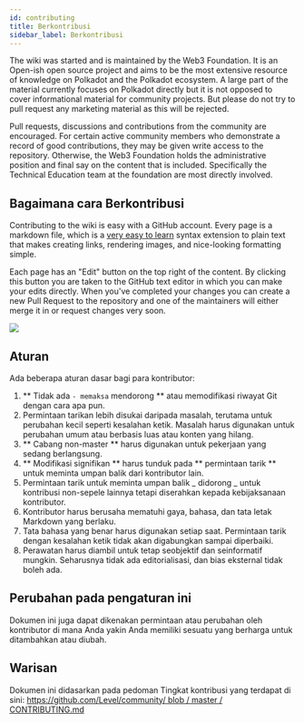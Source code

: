 ```yaml
---
id: contributing
title: Berkontribusi
sidebar_label: Berkontribusi
---
```


The wiki was started and is maintained by the Web3 Foundation. It is an Open-ish open source project and aims to be the most extensive resource of knowledge on Polkadot and the Polkadot ecosystem. A large part of the material currently focuses on Polkadot directly but it is not opposed to cover informational material for community projects. But please do not try to pull request any marketing material as this will be rejected.

Pull requests, discussions and contributions from the community are encouraged. For certain active community members who demonstrate a record of good contributions, they may be given write access to the repository. Otherwise, the Web3 Foundation holds the administrative position and final say on the content that is included. Specifically the Technical Education team at the foundation are most directly involved.

## Bagaimana cara Berkontribusi

Contributing to the wiki is easy with a GitHub account. Every page is a markdown file, which is a [very easy to learn](https://guides.github.com/features/mastering-markdown/) syntax extension to plain text that makes creating links, rendering images, and nice-looking formatting simple.

Each page has an "Edit" button on the top right of the content. By clicking this button you are taken to the GitHub text editor in which you can make your edits directly. When you've completed your changes you can create a new Pull Request to the repository and one of the maintainers will either merge it in or request changes very soon.

![](assets/edit_button.png)

## Aturan

Ada beberapa aturan dasar bagi para kontributor:

1. ** Tidak ada ` - memaksa ` mendorong ** atau memodifikasi riwayat Git dengan cara apa pun.
2. Permintaan tarikan lebih disukai daripada masalah, terutama untuk perubahan kecil seperti kesalahan ketik. Masalah harus digunakan untuk perubahan umum atau berbasis luas atau konten yang hilang.
3. ** Cabang non-master ** harus digunakan untuk pekerjaan yang sedang berlangsung.
4. ** Modifikasi signifikan ** harus tunduk pada ** permintaan tarik ** untuk meminta umpan balik dari kontributor lain.
5. Permintaan tarik untuk meminta umpan balik _ didorong _ untuk kontribusi non-sepele lainnya tetapi diserahkan kepada kebijaksanaan kontributor.
6. Kontributor harus berusaha mematuhi gaya, bahasa, dan tata letak Markdown yang berlaku.
7. Tata bahasa yang benar harus digunakan setiap saat. Permintaan tarik dengan kesalahan ketik tidak akan digabungkan sampai diperbaiki.
8. Perawatan harus diambil untuk tetap seobjektif dan seinformatif mungkin. Seharusnya tidak ada editorialisasi, dan bias eksternal tidak boleh ada.

## Perubahan pada pengaturan ini

Dokumen ini juga dapat dikenakan permintaan atau perubahan oleh kontributor di mana Anda yakin Anda memiliki sesuatu yang berharga untuk ditambahkan atau diubah.

## Warisan

Dokumen ini didasarkan pada pedoman Tingkat kontribusi yang terdapat di sini: [ https://github.com/Level/community/ blob / master / CONTRIBUTING.md ](https://github.com/Level/community/blob/master/CONTRIBUTING.md)
